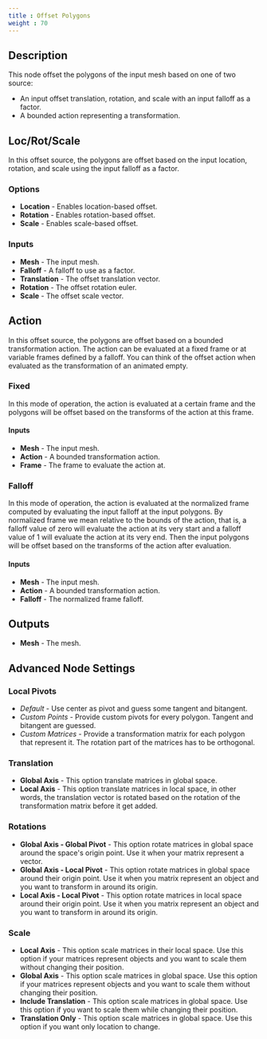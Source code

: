 ```yaml
---
title : Offset Polygons
weight : 70
---
```


## Description

This node offset the polygons of the input mesh based on one of two source:

- An input offset translation, rotation, and scale with an input falloff as a
  factor.
- A bounded action representing a transformation.

## Loc/Rot/Scale

In this offset source, the polygons are offset based on the input location,
rotation, and scale using the input falloff as a factor.

### Options

- **Location** - Enables location-based offset.
- **Rotation** - Enables rotation-based offset.
- **Scale** - Enables scale-based offset.

### Inputs

- **Mesh** - The input mesh.
- **Falloff** - A falloff to use as a factor.
- **Translation** - The offset translation vector.
- **Rotation** - The offset rotation euler.
- **Scale** - The offset scale vector.

## Action

In this offset source, the polygons are offset based on a bounded
transformation action. The action can be evaluated at a fixed frame or at
variable frames defined by a falloff. You can think of the offset action when
evaluated as the transformation of an animated empty.

### Fixed

In this mode of operation, the action is evaluated at a certain frame and the
polygons will be offset based on the transforms of the action at this frame.

#### Inputs

- **Mesh** - The input mesh.
- **Action** - A bounded transformation action.
- **Frame** - The frame to evaluate the action at.

### Falloff

In this mode of operation, the action is evaluated at the normalized frame
computed by evaluating the input falloff at the input polygons. By normalized
frame we mean relative to the bounds of the action, that is, a falloff value of
zero will evaluate the action at its very start and a falloff value of 1 will
evaluate the action at its very end. Then the input polygons will be offset
based on the transforms of the action after evaluation.

#### Inputs

- **Mesh** - The input mesh.
- **Action** - A bounded transformation action.
- **Falloff** - The normalized frame falloff.

## Outputs

- **Mesh** - The mesh.

## Advanced Node Settings

### Local Pivots

- *Default* - Use center as pivot and guess some tangent and bitangent.
- *Custom Points* - Provide custom pivots for every polygon. Tangent and
  bitangent are guessed.
- *Custom Matrices* - Provide a transformation matrix for each polygon that
  represent it. The rotation part of the matrices has to be orthogonal.

### Translation

- **Global Axis** - This option translate matrices in global space.
- **Local Axis** - This option translate matrices in local space, in
    other words, the translation vector is rotated based on the rotation
    of the transformation matrix before it get added.

### Rotations

- **Global Axis - Global Pivot** - This option rotate matrices in
    global space around the space's origin point. Use it when your
    matrix represent a vector.
- **Global Axis - Local Pivot** - This option rotate matrices in
    global space around their origin point. Use it when you matrix
    represent an object and you want to transform in around its origin.
- **Local Axis - Local Pivot** - This option rotate matrices in local
    space around their origin point. Use it when you matrix represent an
    object and you want to transform in around its origin.

### Scale

- **Local Axis** - This option scale matrices in their local space.
    Use this option if your matrices represent objects and you want to
    scale them without changing their position.
- **Global Axis** - This option scale matrices in global space. Use
    this option if your matrices represent objects and you want to scale
    them without changing their position.
- **Include Translation** - This option scale matrices in global
    space. Use this option if you want to scale them while changing
    their position.
- **Translation Only** - This option scale matrices in global space.
    Use this option if you want only location to change.
